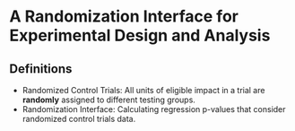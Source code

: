 # A Randomization Interface for Experimental Design and Analysis

## Definitions 
- Randomized Control Trials: All units of eligible impact in a trial are **randomly** assigned to different testing groups.
- Randomization Interface: Calculating regression p-values that consider randomized control trials data. 